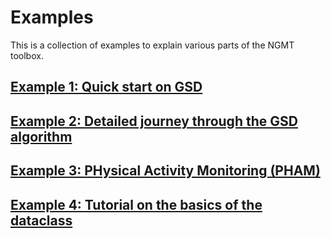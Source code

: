 # Examples

This is a collection of examples to explain various parts of the NGMT toolbox.

## [Example 1: Quick start on GSD](event_visualization.md)

## [Example 2: Detailed journey through the GSD algorithm](GSD.md)

## [Example 3: PHysical Activity Monitoring (PHAM)](PHAM.md)

## [Example 4: Tutorial on the basics of the dataclass](tutorial_basics.md)